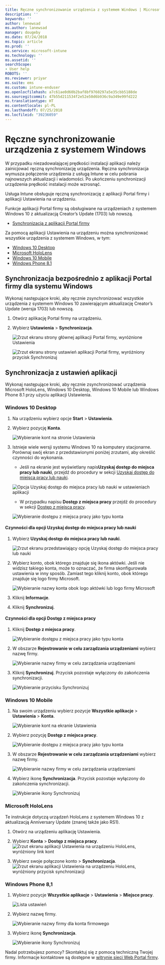 ```yaml
---
title: Ręczne synchronizowanie urządzenia z systemem Windows | Microsoft Docs
description: ''
keywords: ''
author: lenewsad
ms.author: lanewsad
manager: dougeby
ms.date: 07/24/2018
ms.topic: article
ms.prod: ''
ms.service: microsoft-intune
ms.technology: ''
ms.assetid: ''
searchScope:
- User help
ROBOTS: ''
ms.reviewer: priyar
ms.suite: ems
ms.custom: intune-enduser
ms.openlocfilehash: a7c61ae0d60b2baf8bf9760297a5e35cbb5188de
ms.sourcegitcommit: 47b55d211534f2e52e50d6b936c9a349e99fd222
ms.translationtype: HT
ms.contentlocale: pl-PL
ms.lasthandoff: 07/25/2018
ms.locfileid: "39236059"
---
```

# <a name="sync-your-windows-device-manually"></a>Ręczne synchronizowanie urządzenia z systemem Windows

W przypadku niezadowalającej prędkości instalacji aplikacji należy zainicjować ręczną synchronizację urządzenia. Ręczna synchronizacja wymusza połączenie urządzenia z usługą Intune w celu pobrania najnowszych aktualizacji i wiadomości. Po ukończeniu synchronizacji urządzenia prędkość instalacji może wzrosnąć.

Usługa Intune obsługuje ręczną synchronizację z aplikacji Portal firmy i aplikacji Ustawienia na urządzeniu. 

Funkcje aplikacji Portal firmy są obsługiwane na urządzeniach z systemem Windows 10 z aktualizacją Creator’s Update (1703) lub nowszą. 
* [Synchronizacja z aplikacji Portal firmy](#Sync-from-Company-Portal-app-for-Windows)  

Za pomocą aplikacji Ustawienia na urządzeniu można synchronizować wszystkie urządzenia z systemem Windows, w tym:

* [Windows 10 Desktop](#windows-10-desktop)  
* [Microsoft HoloLens](#microsoft-hololens)   
* [Windows 10 Mobile](#windows-10-mobile)  
* [Windows Phone 8.1](#windows-phone-81)    

## <a name="sync-directly-from-company-portal-app-for-windows"></a>Synchronizacja bezpośrednio z aplikacji Portal firmy dla systemu Windows
Wykonaj następujące kroki, aby ręcznie zsynchronizować wszystkie urządzenia z systemem Windows 10 zawierającym aktualizację Creator’s Update (wersja 1703) lub nowszą.

1.  Otwórz aplikację Portal firmy na urządzeniu.

2.  Wybierz **Ustawienia** > **Synchronizacja**.

    ![Zrzut ekranu strony głównej aplikacji Portal firmy, wyróżnione Ustawienia](./media/RS1_homePage_settings_04.png)  
    
    ![Zrzut ekranu strony ustawień aplikacji Portal firmy, wyróżniony przycisk Synchronizuj](./media/RS1_settingspage_sync05.png)  

## <a name="sync-from-settings-app"></a>Synchronizacja z ustawień aplikacji 
Wykonaj następujące kroki, aby ręcznie zsynchronizować urządzenia Microsoft HoloLens, Windows 10 Desktop, Windows 10 Mobile lub Windows Phone 8.1 przy użyciu aplikacji Ustawienia.

### <a name="windows-10-desktop"></a>Windows 10 Desktop
1. Na urządzeniu wybierz opcje **Start** > **Ustawienia**.

2. Wybierz pozycję **Konta**.

    ![Wybieranie kont na stronie Ustawienia](./media/win10pc-sync-2-settings-accounts.png)  

3. Istnieje wiele wersji systemu Windows 10 na komputery stacjonarne. Porównaj swój ekran z przedstawionymi poniżej zrzutami, aby określić czynności do wykonania. 

    * Jeśli na ekranie jest wyświetlany napis**Uzyskaj dostęp do miejsca pracy lub nauki**, przejdź do procedury w sekcji [Uzyskaj dostęp do miejsca pracy lub nauki](#access-work-or-school).

    ![Opcja Uzyskaj dostęp do miejsca pracy lub nauki w ustawieniach aplikacji](./media/w10-enroll-rs1-connect-to-work-or-school.png)  

    * W przypadku napisu **Dostęp z miejsca pracy** przejdź do procedury w sekcji [Dostęp z miejsca pracy](#work-access).  

    ![Wybieranie dostępu z miejsca pracy jako typu konta](./media/win10pc-sync-3-work-access.png)

#### <a name="access-work-or-school-steps"></a>Czynności dla opcji Uzyskaj dostęp do miejsca pracy lub nauki

1. Wybierz **Uzyskaj dostęp do miejsca pracy lub nauki**.

    ![Zrzut ekranu przedstawiający opcję Uzyskaj dostęp do miejsca pracy lub nauki](./media/w10-enroll-rs1-connect-to-work-or-school.png)  

2. Wybierz konto, obok którego znajduje się ikona aktówki. Jeśli nie widzisz takiego konta, może to oznaczać, że firma skonfigurowała ustawienia w inny sposób. Zamiast tego kliknij konto, obok którego znajduje się logo firmy Microsoft.

     ![Wybieranie nazwy konta obok logo aktówki lub logo firmy Microsoft](./media/win10pc-rs1-sync-info-button.png)

3. Kliknij **Informacje**. 

4. Kliknij **Synchronizuj**. 

#### <a name="work-access-steps"></a>Czynności dla opcji Dostęp z miejsca pracy

1.  Kliknij **Dostęp z miejsca pracy**.

    ![Wybieranie dostępu z miejsca pracy jako typu konta](./media/win10pc-sync-3-work-access.png)

2. W obszarze **Rejestrowanie w celu zarządzania urządzeniami** wybierz nazwę firmy.

    ![Wybieranie nazwy firmy w celu zarządzania urządzeniami](./media/win10pc-sync-4-tap-com-name.png)

3. Kliknij **Synchronizuj**. Przycisk pozostaje wyłączony do zakończenia synchronizacji.

    ![Wybieranie przycisku Synchronizuj](./media/win10pc-sync-5-tap-sync.png)  


### <a name="windows-10-mobile"></a>Windows 10 Mobile

   1. Na swoim urządzeniu wybierz pozycje **Wszystkie aplikacje** > **Ustawienia** > **Konta**.

       ![Wybieranie kont na ekranie Ustawienia](./media/win10m-sync-1-settings-accounts.png)

   2. Wybierz pozycję **Dostęp z miejsca pracy**.

       ![Wybieranie dostępu z miejsca pracy jako typu konta](./media/win10m-sync-2-work-access.png)

   3. W obszarze **Rejestrowanie w celu zarządzania urządzeniami** wybierz nazwę firmy.

       ![Wybieranie nazwy firmy w celu zarządzania urządzeniami](./media/win10m-sync-3-tap-comp-name.png)

   4. Wybierz ikonę **Synchronizacja**. Przycisk pozostaje wyłączony do zakończenia synchronizacji.

       ![Wybieranie ikony Synchronizuj](./media/win10m-sync-4-tap-sync.png)  
### <a name="microsoft-hololens"></a>Microsoft HoloLens  
Te instrukcje dotyczą urządzeń HoloLens z systemem Windows 10 z aktualizacją Anniversary Update (znanej także jako RS1). 
1.  Otwórz na urządzeniu aplikację Ustawienia.  

2.  Wybierz **Konta** > **Dostęp z miejsca pracy**.  
    ![Zrzut ekranu aplikacji Ustawienia na urządzeniu HoloLens, wyróżniony link kont](./media/RS1_holoLens_SettingsRS1_Accounts_06.png)  

3.  Wybierz swoje połączone konto > **Synchronizacja**. ![Zrzut ekranu aplikacji Ustawienia na urządzeniu HoloLens, wyróżniony przycisk synchronizacji](./media/RS1_holoLens_SyncRS1_Sync_08.png)  

### <a name="windows-phone-81"></a>Windows Phone 8,1

1. Wybierz pozycje **Wszystkie aplikacje** > **Ustawienia** > **Miejsce pracy**.

    ![Lista ustawień](./media/wp81-1-sync-settings-workplace.png)

2. Wybierz nazwę firmy.

    ![Wybieranie nazwy firmy dla konta firmowego](./media/wp81-2-sync-tap-compname.png)

3. Wybierz ikonę **Synchronizacja**.

    ![Wybieranie ikony Synchronizuj](./media/wp81-3-sync-tap-sync-button.png)

Nadal potrzebujesz pomocy? Skontaktuj się z pomocą techniczną Twojej firmy. Informacje kontaktowe są dostępne w [witrynie sieci Web Portal firmy](https://portal.manage.microsoft.com#HelpDeskDialog).
